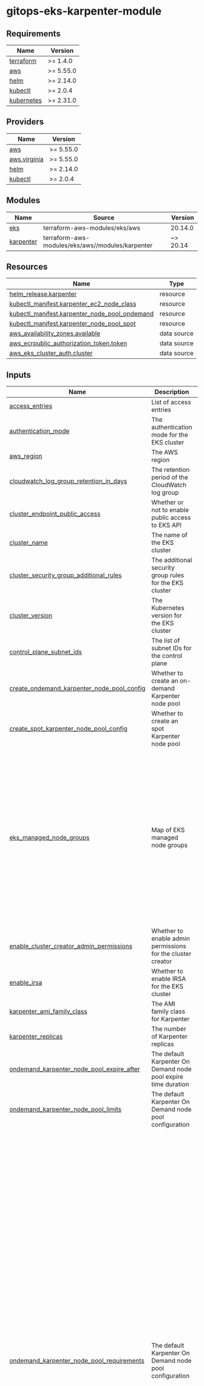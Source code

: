 # gitops-eks-karpenter-module


<!-- BEGIN_TF_DOCS -->
## Requirements

| Name | Version |
|------|---------|
| <a name="requirement_terraform"></a> [terraform](#requirement\_terraform) | >= 1.4.0 |
| <a name="requirement_aws"></a> [aws](#requirement\_aws) | >= 5.55.0 |
| <a name="requirement_helm"></a> [helm](#requirement\_helm) | >= 2.14.0 |
| <a name="requirement_kubectl"></a> [kubectl](#requirement\_kubectl) | >= 2.0.4 |
| <a name="requirement_kubernetes"></a> [kubernetes](#requirement\_kubernetes) | >= 2.31.0 |

## Providers

| Name | Version |
|------|---------|
| <a name="provider_aws"></a> [aws](#provider\_aws) | >= 5.55.0 |
| <a name="provider_aws.virginia"></a> [aws.virginia](#provider\_aws.virginia) | >= 5.55.0 |
| <a name="provider_helm"></a> [helm](#provider\_helm) | >= 2.14.0 |
| <a name="provider_kubectl"></a> [kubectl](#provider\_kubectl) | >= 2.0.4 |

## Modules

| Name | Source | Version |
|------|--------|---------|
| <a name="module_eks"></a> [eks](#module\_eks) | terraform-aws-modules/eks/aws | 20.14.0 |
| <a name="module_karpenter"></a> [karpenter](#module\_karpenter) | terraform-aws-modules/eks/aws//modules/karpenter | ~> 20.14 |

## Resources

| Name | Type |
|------|------|
| [helm_release.karpenter](https://registry.terraform.io/providers/hashicorp/helm/latest/docs/resources/release) | resource |
| [kubectl_manifest.karpenter_ec2_node_class](https://registry.terraform.io/providers/alekc/kubectl/latest/docs/resources/manifest) | resource |
| [kubectl_manifest.karpenter_node_pool_ondemand](https://registry.terraform.io/providers/alekc/kubectl/latest/docs/resources/manifest) | resource |
| [kubectl_manifest.karpenter_node_pool_spot](https://registry.terraform.io/providers/alekc/kubectl/latest/docs/resources/manifest) | resource |
| [aws_availability_zones.available](https://registry.terraform.io/providers/hashicorp/aws/latest/docs/data-sources/availability_zones) | data source |
| [aws_ecrpublic_authorization_token.token](https://registry.terraform.io/providers/hashicorp/aws/latest/docs/data-sources/ecrpublic_authorization_token) | data source |
| [aws_eks_cluster_auth.cluster](https://registry.terraform.io/providers/hashicorp/aws/latest/docs/data-sources/eks_cluster_auth) | data source |

## Inputs

| Name | Description | Type | Default | Required |
|------|-------------|------|---------|:--------:|
| <a name="input_access_entries"></a> [access\_entries](#input\_access\_entries) | List of access entries | `map` | `{}` | no |
| <a name="input_authentication_mode"></a> [authentication\_mode](#input\_authentication\_mode) | The authentication mode for the EKS cluster | `string` | `"API_AND_CONFIG_MAP"` | no |
| <a name="input_aws_region"></a> [aws\_region](#input\_aws\_region) | The AWS region | `string` | `"us-east-2"` | no |
| <a name="input_cloudwatch_log_group_retention_in_days"></a> [cloudwatch\_log\_group\_retention\_in\_days](#input\_cloudwatch\_log\_group\_retention\_in\_days) | The retention period of the CloudWatch log group | `number` | `7` | no |
| <a name="input_cluster_endpoint_public_access"></a> [cluster\_endpoint\_public\_access](#input\_cluster\_endpoint\_public\_access) | Whether or not to enable public access to EKS API | `bool` | `false` | no |
| <a name="input_cluster_name"></a> [cluster\_name](#input\_cluster\_name) | The name of the EKS cluster | `string` | n/a | yes |
| <a name="input_cluster_security_group_additional_rules"></a> [cluster\_security\_group\_additional\_rules](#input\_cluster\_security\_group\_additional\_rules) | The additional security group rules for the EKS cluster | `map` | `{}` | no |
| <a name="input_cluster_version"></a> [cluster\_version](#input\_cluster\_version) | The Kubernetes version for the EKS cluster | `string` | n/a | yes |
| <a name="input_control_plane_subnet_ids"></a> [control\_plane\_subnet\_ids](#input\_control\_plane\_subnet\_ids) | The list of subnet IDs for the control plane | `list(string)` | n/a | yes |
| <a name="input_create_ondemand_karpenter_node_pool_config"></a> [create\_ondemand\_karpenter\_node\_pool\_config](#input\_create\_ondemand\_karpenter\_node\_pool\_config) | Whether to create an on-demand Karpenter node pool | `bool` | `true` | no |
| <a name="input_create_spot_karpenter_node_pool_config"></a> [create\_spot\_karpenter\_node\_pool\_config](#input\_create\_spot\_karpenter\_node\_pool\_config) | Whether to create an spot Karpenter node pool | `bool` | `true` | no |
| <a name="input_eks_managed_node_groups"></a> [eks\_managed\_node\_groups](#input\_eks\_managed\_node\_groups) | Map of EKS managed node groups | `map` | <pre>{<br>  "ami_type": "BOTTLEROCKET_ARM_64",<br>  "create_launch_template": true,<br>  "desired_size": 2,<br>  "instance_types": [<br>    "t4g.large"<br>  ],<br>  "labels": {<br>    "karpenter.sh/controller": "true"<br>  },<br>  "launch_template_os": "bottlerocket",<br>  "max_size": 2,<br>  "min_size": 0,<br>  "name": "eks-control-plane",<br>  "taints": {<br>    "karpenter": {<br>      "effect": "NO_SCHEDULE",<br>      "key": "karpenter.sh/controller",<br>      "value": "true"<br>    }<br>  }<br>}</pre> | no |
| <a name="input_enable_cluster_creator_admin_permissions"></a> [enable\_cluster\_creator\_admin\_permissions](#input\_enable\_cluster\_creator\_admin\_permissions) | Whether to enable admin permissions for the cluster creator | `bool` | `true` | no |
| <a name="input_enable_irsa"></a> [enable\_irsa](#input\_enable\_irsa) | Whether to enable IRSA for the EKS cluster | `bool` | `true` | no |
| <a name="input_karpenter_ami_family_class"></a> [karpenter\_ami\_family\_class](#input\_karpenter\_ami\_family\_class) | The AMI family class for Karpenter | `string` | `"Bottlerocket"` | no |
| <a name="input_karpenter_replicas"></a> [karpenter\_replicas](#input\_karpenter\_replicas) | The number of Karpenter replicas | `number` | `1` | no |
| <a name="input_ondemand_karpenter_node_pool_expire_after"></a> [ondemand\_karpenter\_node\_pool\_expire\_after](#input\_ondemand\_karpenter\_node\_pool\_expire\_after) | The default Karpenter On Demand node pool expire time duration | `string` | `"168h0m0s"` | no |
| <a name="input_ondemand_karpenter_node_pool_limits"></a> [ondemand\_karpenter\_node\_pool\_limits](#input\_ondemand\_karpenter\_node\_pool\_limits) | The default Karpenter On Demand node pool configuration | `map` | <pre>{<br>  "cpu": "20",<br>  "memory": "200Gi"<br>}</pre> | no |
| <a name="input_ondemand_karpenter_node_pool_requirements"></a> [ondemand\_karpenter\_node\_pool\_requirements](#input\_ondemand\_karpenter\_node\_pool\_requirements) | The default Karpenter On Demand node pool configuration | `list` | <pre>[<br>  {<br>    "key": "capacity-spread",<br>    "operator": "In",<br>    "values": [<br>      "1"<br>    ]<br>  },<br>  {<br>    "key": "kubernetes.io/arch",<br>    "operator": "In",<br>    "values": [<br>      "amd64"<br>    ]<br>  },<br>  {<br>    "key": "karpenter.sh/capacity-type",<br>    "operator": "In",<br>    "values": [<br>      "on-demand"<br>    ]<br>  },<br>  {<br>    "key": "kubernetes.io/os",<br>    "operator": "In",<br>    "values": [<br>      "linux"<br>    ]<br>  },<br>  {<br>    "key": "karpenter.k8s.aws/instance-category",<br>    "operator": "In",<br>    "values": [<br>      "c",<br>      "m",<br>      "r"<br>    ]<br>  },<br>  {<br>    "key": "karpenter.k8s.aws/instance-cpu",<br>    "operator": "In",<br>    "values": [<br>      "1",<br>      "2",<br>      "4"<br>    ]<br>  },<br>  {<br>    "key": "karpenter.k8s.aws/instance-memory",<br>    "operator": "IN",<br>    "values": [<br>      "2Gi",<br>      "4Gi",<br>      "8Gi",<br>      "16Gi"<br>    ]<br>  },<br>  {<br>    "key": "karpenter.k8s.aws/instance-generation",<br>    "operator": "Gt",<br>    "values": [<br>      "2"<br>    ]<br>  }<br>]</pre> | no |
| <a name="input_spot_karpenter_node_pool_expire_after"></a> [spot\_karpenter\_node\_pool\_expire\_after](#input\_spot\_karpenter\_node\_pool\_expire\_after) | The default Karpenter Spot node pool expire time duration | `string` | `"168h0m0s"` | no |
| <a name="input_spot_karpenter_node_pool_limits"></a> [spot\_karpenter\_node\_pool\_limits](#input\_spot\_karpenter\_node\_pool\_limits) | The default Karpenter Spot node pool configuration | `map` | <pre>{<br>  "cpu": "20",<br>  "memory": "200Gi"<br>}</pre> | no |
| <a name="input_spot_karpenter_node_pool_requirements"></a> [spot\_karpenter\_node\_pool\_requirements](#input\_spot\_karpenter\_node\_pool\_requirements) | The default Karpenter Spot node pool configuration | `list` | <pre>[<br>  {<br>    "key": "capacity-spread",<br>    "operator": "In",<br>    "values": [<br>      "2",<br>      "3",<br>      "4",<br>      "5",<br>      "6"<br>    ]<br>  },<br>  {<br>    "key": "kubernetes.io/arch",<br>    "operator": "In",<br>    "values": [<br>      "amd64"<br>    ]<br>  },<br>  {<br>    "key": "karpenter.sh/capacity-type",<br>    "operator": "In",<br>    "values": [<br>      "spot",<br>      "on-demand"<br>    ]<br>  },<br>  {<br>    "key": "kubernetes.io/os",<br>    "operator": "In",<br>    "values": [<br>      "linux"<br>    ]<br>  },<br>  {<br>    "key": "karpenter.k8s.aws/instance-category",<br>    "operator": "In",<br>    "values": [<br>      "c",<br>      "m",<br>      "r"<br>    ]<br>  },<br>  {<br>    "key": "karpenter.k8s.aws/instance-cpu",<br>    "operator": "In",<br>    "values": [<br>      "1",<br>      "2",<br>      "4"<br>    ]<br>  },<br>  {<br>    "key": "karpenter.k8s.aws/instance-memory",<br>    "operator": "IN",<br>    "values": [<br>      "2Gi",<br>      "4Gi",<br>      "8Gi",<br>      "16Gi"<br>    ]<br>  },<br>  {<br>    "key": "karpenter.k8s.aws/instance-generation",<br>    "operator": "Gt",<br>    "values": [<br>      "2"<br>    ]<br>  }<br>]</pre> | no |
| <a name="input_subnet_ids"></a> [subnet\_ids](#input\_subnet\_ids) | The list of subnet IDs | `list(string)` | n/a | yes |
| <a name="input_tags"></a> [tags](#input\_tags) | The tags for the resources | `map(string)` | `{}` | no |
| <a name="input_vpc_id"></a> [vpc\_id](#input\_vpc\_id) | The VPC ID | `string` | n/a | yes |

## Outputs

| Name | Description |
|------|-------------|
| <a name="output_access_entries"></a> [access\_entries](#output\_access\_entries) | Map of access entries created and their attributes |
| <a name="output_cloudwatch_log_group_arn"></a> [cloudwatch\_log\_group\_arn](#output\_cloudwatch\_log\_group\_arn) | Arn of cloudwatch log group created |
| <a name="output_cloudwatch_log_group_name"></a> [cloudwatch\_log\_group\_name](#output\_cloudwatch\_log\_group\_name) | Name of cloudwatch log group created |
| <a name="output_cluster_addons"></a> [cluster\_addons](#output\_cluster\_addons) | Map of attribute maps for all EKS cluster addons enabled |
| <a name="output_cluster_arn"></a> [cluster\_arn](#output\_cluster\_arn) | The Amazon Resource Name (ARN) of the cluster |
| <a name="output_cluster_certificate_authority_data"></a> [cluster\_certificate\_authority\_data](#output\_cluster\_certificate\_authority\_data) | Base64 encoded certificate data required to communicate with the cluster |
| <a name="output_cluster_endpoint"></a> [cluster\_endpoint](#output\_cluster\_endpoint) | Endpoint for your Kubernetes API server |
| <a name="output_cluster_iam_role_arn"></a> [cluster\_iam\_role\_arn](#output\_cluster\_iam\_role\_arn) | IAM role ARN of the EKS cluster |
| <a name="output_cluster_iam_role_name"></a> [cluster\_iam\_role\_name](#output\_cluster\_iam\_role\_name) | IAM role name of the EKS cluster |
| <a name="output_cluster_iam_role_unique_id"></a> [cluster\_iam\_role\_unique\_id](#output\_cluster\_iam\_role\_unique\_id) | Stable and unique string identifying the IAM role |
| <a name="output_cluster_id"></a> [cluster\_id](#output\_cluster\_id) | The ID of the EKS cluster. Note: currently a value is returned only for local EKS clusters created on Outposts |
| <a name="output_cluster_identity_providers"></a> [cluster\_identity\_providers](#output\_cluster\_identity\_providers) | Map of attribute maps for all EKS identity providers enabled |
| <a name="output_cluster_ip_family"></a> [cluster\_ip\_family](#output\_cluster\_ip\_family) | The IP family used by the cluster (e.g. `ipv4` or `ipv6`) |
| <a name="output_cluster_name"></a> [cluster\_name](#output\_cluster\_name) | The name of the EKS cluster |
| <a name="output_cluster_oidc_issuer_url"></a> [cluster\_oidc\_issuer\_url](#output\_cluster\_oidc\_issuer\_url) | The URL on the EKS cluster for the OpenID Connect identity provider |
| <a name="output_cluster_platform_version"></a> [cluster\_platform\_version](#output\_cluster\_platform\_version) | Platform version for the cluster |
| <a name="output_cluster_primary_security_group_id"></a> [cluster\_primary\_security\_group\_id](#output\_cluster\_primary\_security\_group\_id) | Cluster security group that was created by Amazon EKS for the cluster. Managed node groups use this security group for control-plane-to-data-plane communication. Referred to as 'Cluster security group' in the EKS console |
| <a name="output_cluster_security_group_arn"></a> [cluster\_security\_group\_arn](#output\_cluster\_security\_group\_arn) | Amazon Resource Name (ARN) of the cluster security group |
| <a name="output_cluster_security_group_id"></a> [cluster\_security\_group\_id](#output\_cluster\_security\_group\_id) | ID of the cluster security group |
| <a name="output_cluster_service_cidr"></a> [cluster\_service\_cidr](#output\_cluster\_service\_cidr) | The CIDR block where Kubernetes pod and service IP addresses are assigned from |
| <a name="output_cluster_status"></a> [cluster\_status](#output\_cluster\_status) | Status of the EKS cluster. One of `CREATING`, `ACTIVE`, `DELETING`, `FAILED` |
| <a name="output_cluster_tls_certificate_sha1_fingerprint"></a> [cluster\_tls\_certificate\_sha1\_fingerprint](#output\_cluster\_tls\_certificate\_sha1\_fingerprint) | The SHA1 fingerprint of the public key of the cluster's certificate |
| <a name="output_configure_kubectl"></a> [configure\_kubectl](#output\_configure\_kubectl) | Configure kubectl: make sure you're logged in with the correct AWS profile and run the following command to update your kubeconfig |
| <a name="output_eks_managed_node_groups"></a> [eks\_managed\_node\_groups](#output\_eks\_managed\_node\_groups) | Map of attribute maps for all EKS managed node groups created |
| <a name="output_eks_managed_node_groups_autoscaling_group_names"></a> [eks\_managed\_node\_groups\_autoscaling\_group\_names](#output\_eks\_managed\_node\_groups\_autoscaling\_group\_names) | List of the autoscaling group names created by EKS managed node groups |
| <a name="output_fargate_profiles"></a> [fargate\_profiles](#output\_fargate\_profiles) | Map of attribute maps for all EKS Fargate Profiles created |
| <a name="output_karpenter_event_rules"></a> [karpenter\_event\_rules](#output\_karpenter\_event\_rules) | Map of the event rules created and their attributes |
| <a name="output_karpenter_iam_role_arn"></a> [karpenter\_iam\_role\_arn](#output\_karpenter\_iam\_role\_arn) | The Amazon Resource Name (ARN) specifying the controller IAM role |
| <a name="output_karpenter_iam_role_name"></a> [karpenter\_iam\_role\_name](#output\_karpenter\_iam\_role\_name) | The name of the controller IAM role |
| <a name="output_karpenter_iam_role_unique_id"></a> [karpenter\_iam\_role\_unique\_id](#output\_karpenter\_iam\_role\_unique\_id) | Stable and unique string identifying the controller IAM role |
| <a name="output_karpenter_instance_profile_arn"></a> [karpenter\_instance\_profile\_arn](#output\_karpenter\_instance\_profile\_arn) | ARN assigned by AWS to the instance profile |
| <a name="output_karpenter_instance_profile_id"></a> [karpenter\_instance\_profile\_id](#output\_karpenter\_instance\_profile\_id) | Instance profile's ID |
| <a name="output_karpenter_instance_profile_name"></a> [karpenter\_instance\_profile\_name](#output\_karpenter\_instance\_profile\_name) | Name of the instance profile |
| <a name="output_karpenter_instance_profile_unique"></a> [karpenter\_instance\_profile\_unique](#output\_karpenter\_instance\_profile\_unique) | Stable and unique string identifying the IAM instance profile |
| <a name="output_karpenter_node_iam_role_arn"></a> [karpenter\_node\_iam\_role\_arn](#output\_karpenter\_node\_iam\_role\_arn) | The Amazon Resource Name (ARN) specifying the IAM role |
| <a name="output_karpenter_node_iam_role_name"></a> [karpenter\_node\_iam\_role\_name](#output\_karpenter\_node\_iam\_role\_name) | The name of the IAM role |
| <a name="output_karpenter_node_iam_role_unique_id"></a> [karpenter\_node\_iam\_role\_unique\_id](#output\_karpenter\_node\_iam\_role\_unique\_id) | Stable and unique string identifying the IAM role |
| <a name="output_karpenter_queue_arn"></a> [karpenter\_queue\_arn](#output\_karpenter\_queue\_arn) | The ARN of the SQS queue |
| <a name="output_karpenter_queue_name"></a> [karpenter\_queue\_name](#output\_karpenter\_queue\_name) | The name of the created Amazon SQS queue |
| <a name="output_karpenter_queue_url"></a> [karpenter\_queue\_url](#output\_karpenter\_queue\_url) | The URL for the created Amazon SQS queue |
| <a name="output_node_security_group_arn"></a> [node\_security\_group\_arn](#output\_node\_security\_group\_arn) | Amazon Resource Name (ARN) of the node shared security group |
| <a name="output_node_security_group_id"></a> [node\_security\_group\_id](#output\_node\_security\_group\_id) | ID of the node shared security group |
| <a name="output_oidc_provider"></a> [oidc\_provider](#output\_oidc\_provider) | The OpenID Connect identity provider (issuer URL without leading `https://`) |
| <a name="output_oidc_provider_arn"></a> [oidc\_provider\_arn](#output\_oidc\_provider\_arn) | The ARN of the OIDC Provider if `enable_irsa = true` |
| <a name="output_self_managed_node_groups"></a> [self\_managed\_node\_groups](#output\_self\_managed\_node\_groups) | Map of attribute maps for all self managed node groups created |
| <a name="output_self_managed_node_groups_autoscaling_group_names"></a> [self\_managed\_node\_groups\_autoscaling\_group\_names](#output\_self\_managed\_node\_groups\_autoscaling\_group\_names) | List of the autoscaling group names created by self-managed node groups |
| <a name="output_token"></a> [token](#output\_token) | n/a |
<!-- END_TF_DOCS -->